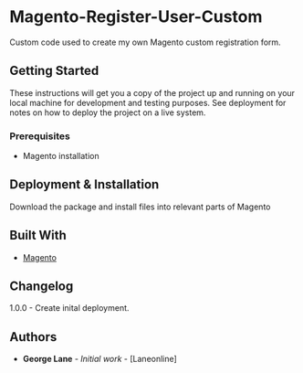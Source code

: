 # Magento-Register-User-Custom

Custom code used to create my own Magento custom registration form.

## Getting Started

These instructions will get you a copy of the project up and running on your local machine for development and testing purposes. See deployment for notes on how to deploy the project on a live system.

### Prerequisites

- Magento installation

## Deployment & Installation

Download the package and install files into relevant parts of Magento

## Built With

* [Magento](https://magento.com/)

## Changelog

1.0.0 - Create inital deployment. 

## Authors

* **George Lane** - *Initial work* - [Laneonline]
